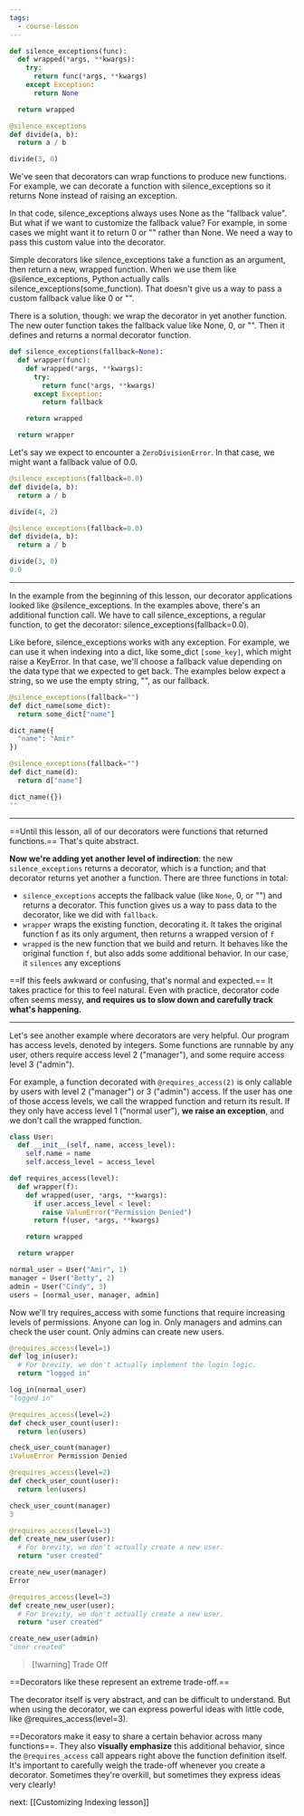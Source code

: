 ```yaml
---
tags:
  - course-lesson
---
```

```python
def silence_exceptions(func):
  def wrapped(*args, **kwargs):
    try:
      return func(*args, **kwargs)
    except Exception:
      return None

  return wrapped

@silence_exceptions
def divide(a, b):
  return a / b

divide(3, 0)
```

We've seen that decorators can wrap functions to produce new functions. For example, we can decorate a function with silence_exceptions so it returns None instead of raising an exception.


In that code, silence_exceptions always uses None as the "fallback value". But what if we want to customize the fallback value? For example, in some cases we might want it to return 0 or "" rather than None. We need a way to pass this custom value into the decorator.

Simple decorators like silence_exceptions take a function as an argument, then return a new, wrapped function. When we use them like @silence_exceptions, Python actually calls silence_exceptions(some_function). That doesn't give us a way to pass a custom fallback value like 0 or "".

There is a solution, though: we wrap the decorator in yet another function. The new outer function takes the fallback value like None, 0, or "". Then it defines and returns a normal decorator function.

```python
def silence_exceptions(fallback=None):
  def wrapper(func):
    def wrapped(*args, **kwargs):
      try:
        return func(*args, **kwargs)
      except Exception:
        return fallback

    return wrapped

  return wrapper
```

Let's say we expect to encounter a `ZeroDivisionError`. In that case, we might want a fallback value of 0.0.

```python
@silence_exceptions(fallback=0.0)
def divide(a, b):
  return a / b

divide(4, 2)
```

```python
@silence_exceptions(fallback=0.0)
def divide(a, b):
  return a / b

divide(3, 0)
0.0
```

___

In the example from the beginning of this lesson, our decorator applications looked like @silence_exceptions. In the examples above, there's an additional function call. We have to call silence_exceptions, a regular function, to get the decorator: silence_exceptions(fallback=0.0).

Like before, silence_exceptions works with any exception. For example, we can use it when indexing into a dict, like some_dict `[some_key]`, which might raise a KeyError. In that case, we'll choose a fallback value depending on the data type that we expected to get back. The examples below expect a string, so we use the empty string, "", as our fallback.

```python
@silence_exceptions(fallback="")
def dict_name(some_dict):
  return some_dict["name"]

dict_name({
  "name": "Amir"
})
```

```python
@silence_exceptions(fallback="")
def dict_name(d):
  return d["name"]

dict_name({})
""
```

___

==Until this lesson, all of our decorators were functions that returned functions.==  That's quite abstract.

**Now we're adding yet another level of indirection**: the new `silence_exceptions` returns a decorator, which is a function; and that decorator returns yet another a function.
There are three functions in total:

- `silence_exceptions` accepts the fallback value (like `None`, 0, or "") and returns a decorator. This function gives us a way to pass data to the decorator, like we did with `fallback`.
- `wrapper` wraps the existing function, decorating it. It takes the original function f as its only argument, then returns a wrapped version of `f`
- `wrapped` is the new function that we build and return. It behaves like the original function `f`, but also adds some additional behavior. In our case, it `silences` any exceptions

==If this feels awkward or confusing, that's normal and expected.== It takes practice for this to feel natural. Even with practice, decorator code often seems messy, **and requires us to slow down and carefully track what's happening.**

___

Let's see another example where decorators are very helpful. Our program has access levels, denoted by integers. Some functions are runnable by any user, others require access level 2 ("manager"), and some require access level 3 ("admin").

For example, a function decorated with `@requires_access(2)` is only callable by users with level 2 ("manager") or 3 ("admin") access. If the user has one of those access levels, we call the wrapped function and return its result. 
If they only have access level 1 ("normal user"), **we raise an exception**, and we don't call the wrapped function.

```python
class User:
  def __init__(self, name, access_level):
    self.name = name
    self.access_level = access_level

def requires_access(level):
  def wrapper(f):
    def wrapped(user, *args, **kwargs):
      if user.access_level < level:
        raise ValueError("Permission Denied")
      return f(user, *args, **kwargs)

    return wrapped

  return wrapper

normal_user = User("Amir", 1)
manager = User("Betty", 2)
admin = User("Cindy", 3)
users = [normal_user, manager, admin]
```

Now we'll try requires_access with some functions that require increasing levels of permissions. Anyone can log in. Only managers and admins can check the user count. Only admins can create new users.

```python
@requires_access(level=1)
def log_in(user):
  # For brevity, we don't actually implement the login logic.
  return "logged in"

log_in(normal_user)
"logged in"

@requires_access(level=2)
def check_user_count(user):
  return len(users)

check_user_count(manager)
:ValueError Permission Denied

@requires_access(level=2)
def check_user_count(user):
  return len(users)

check_user_count(manager)
3
```

```python
@requires_access(level=3)
def create_new_user(user):
  # For brevity, we don't actually create a new user.
  return "user created"

create_new_user(manager)
Error

@requires_access(level=3)
def create_new_user(user):
  # For brevity, we don't actually create a new user.
  return "user created"

create_new_user(admin)
"user created"
```

> [!warning] Trade Off
> 
==Decorators like these represent an extreme trade-off.==
>
The decorator itself is very abstract, and can be difficult to understand. But when using the decorator, we can express powerful ideas with little code, like @requires_access(level=3).

==Decorators make it easy to share a certain behavior across many functions==. 
They also **visually emphasize** this additional behavior, since the `@requires_access` call appears right above the function definition itself. It's important to carefully weigh the trade-off whenever you create a decorator. 
Sometimes they're overkill, but sometimes they express ideas very clearly!

next: [[Customizing Indexing lesson]]